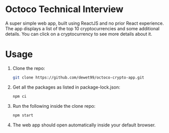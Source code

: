 # Octoco Technical Interview
A super simple web app, built using ReactJS and no prior React experience. The app displays a list of the top 10 cryptocurrencies and some additional details. You can click on a cryptocurrency to see more details about it.

# Usage
1. Clone the repo:
    ```bash
    git clone https://github.com/dewet99/octoco-crypto-app.git
    ```
2. Get all the packages as listed in package-lock.json:
    ```bash
    npm ci
    ```

3. Run the following inside the clone repo:
    ```bash
    npm start
    ```
4. The web app should open automatically inside your default browser.